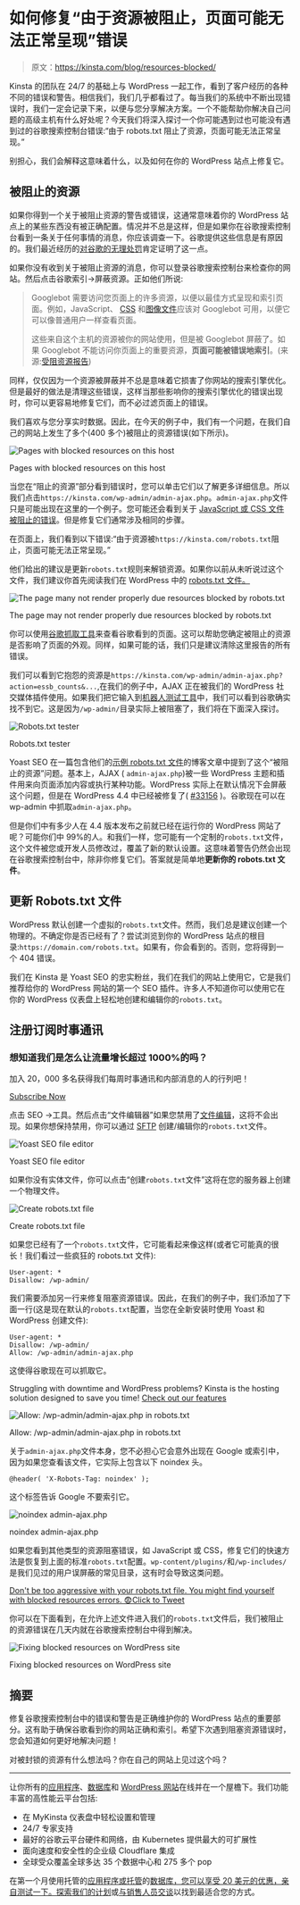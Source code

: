 # 如何修复“由于资源被阻止，页面可能无法正常呈现”错误

> 原文：<https://kinsta.com/blog/resources-blocked/>

Kinsta 的团队在 24/7 的基础上与 WordPress 一起工作，看到了客户经历的各种不同的错误和警告。相信我们，我们几乎都看过了。每当我们的系统中不断出现错误时，我们一定会记录下来，以便与您分享解决方案。一个不能帮助你解决自己问题的高级主机有什么好处呢？今天我们将深入探讨一个你可能遇到过也可能没有遇到过的谷歌搜索控制台错误:“由于 robots.txt 阻止了资源，页面可能无法正常呈现。”

别担心，我们会解释这意味着什么，以及如何在你的 WordPress 站点上修复它。

## 被阻止的资源

如果你得到一个关于被阻止资源的警告或错误，这通常意味着你的 WordPress 站点上的某些东西没有被正确配置。情况并不总是这样，但是如果你在谷歌搜索控制台看到一条关于任何事情的消息，你应该调查一下。谷歌提供这些信息是有原因的。我们最近经历的[对谷歌的无理处罚](https://kinsta.com/blog/decline-seo-rankings/)肯定证明了这一点。

如果你没有收到关于被阻止资源的消息，你可以登录谷歌搜索控制台来检查你的网站。然后点击谷歌索引→屏蔽资源。正如他们所说:

> Googlebot 需要访问您页面上的许多资源，以便以最佳方式呈现和索引页面。例如，JavaScript、 [CSS](https://kinsta.com/blog/wordpress-css/) 和[图像文件](https://kinsta.com/blog/image-file-types/)应该对 Googlebot 可用，以便它可以像普通用户一样查看页面。
> 
> 这些来自这个主机的资源被你的网站使用，但是被 Googlebot 屏蔽了。如果 Googlebot 不能访问你页面上的重要资源，**页面可能被错误地索引**。(来源:[受阻资源报告](https://support.google.com/webmasters/answer/6153277))

同样，仅仅因为一个资源被屏蔽并不总是意味着它损害了你网站的搜索引擎优化。但是最好的做法是清理这些错误，这样当那些影响你的搜索引擎优化的错误出现时，你可以更容易地修复它们，而不必过滤页面上的错误。

我们喜欢与您分享实时数据。因此，在今天的例子中，我们有一个问题，在我们自己的网站上发生了多个(400 多个)被阻止的资源错误(如下所示)。

![Pages with blocked resources on this host](img/2e6676b0c5d3440fd76f66e9696d0cb1.png "Pages with blocked resources on this host")

Pages with blocked resources on this host



当您在“阻止的资源”部分看到错误时，您可以单击它们以了解更多详细信息。所以我们点击`https://kinsta.com/wp-admin/admin-ajax.php`。`admin-ajax.php`文件只是可能出现在这里的一个例子。您可能还会看到关于 [JavaScript 或 CSS 文件被阻止的错误](https://www.seroundtable.com/google-warning-googlebot-css-js-20665.html)。但是修复它们通常涉及相同的步骤。









在页面上，我们看到以下错误:“由于资源被`https://kinsta.com/robots.txt`阻止，页面可能无法正常呈现。”

他们给出的建议是更新`robots.txt`规则来解锁资源。如果你以前从未听说过这个文件，我们建议你首先阅读我们在 WordPress 中的 [robots.txt 文件。](https://kinsta.com/blog/wordpress-robots-txt/)

![The page many not render properly due resources blocked by robots.txt](img/c539091096ffd892edd0212cea4afb9b.png)

The page may not render properly due resources blocked by robots.txt



你可以使用[谷歌抓取工具](https://www.google.com/webmasters/tools/googlebot-fetch)来查看谷歌看到的页面。这可以帮助您确定被阻止的资源是否影响了页面的外观。同样，如果可能的话，我们只是建议清除这里报告的所有错误。

我们可以看到它抱怨的资源是`https://kinsta.com/wp-admin/admin-ajax.php?action=essb_counts&...`,在我们的例子中，AJAX 正在被我们的 WordPress 社交媒体插件使用。如果我们把它输入到[机器人测试工具](https://www.google.com/webmasters/tools/robots-testing-tool)中，我们可以看到谷歌确实找不到它。这是因为`/wp-admin/`目录实际上被阻塞了，我们将在下面深入探讨。

![Robots.txt tester](img/7a01f374d43cd7e5beca22fde3a8d0a7.png)

Robots.txt tester



Yoast SEO 在一篇包含他们的[示例 robots.txt 文件](https://yoast.com/wordpress-robots-txt-example/)的博客文章中提到了这个“被阻止的资源”问题。基本上，AJAX ( `admin-ajax.php`)被一些 WordPress 主题和插件用来向页面添加内容或执行某种功能。WordPress 实际上在默认情况下会屏蔽这个问题，但是在 WordPress 4.4 中已经被修复了( [#33156](https://core.trac.wordpress.org/ticket/33156) )。谷歌现在可以在 wp-admin 中抓取`admin-ajax.php`。

但是你们中有多少人在 4.4 版本发布之前就已经在运行你的 WordPress 网站了呢？可能你们中 99%的人。和我们一样，您可能有一个定制的`robots.txt`文件，这个文件被您或开发人员修改过，覆盖了新的默认设置。这意味着警告仍然会出现在谷歌搜索控制台中，除非你修复它们。答案就是简单地**更新你的 robots.txt 文件**。

## 更新 Robots.txt 文件

WordPress 默认创建一个虚拟的`robots.txt`文件。然而，我们总是建议创建一个物理的。不确定你是否已经有了？尝试浏览到你的 WordPress 站点的根目录:`https://domain.com/robots.txt`。如果有，你会看到的。否则，您将得到一个 404 错误。

我们在 Kinsta 是 Yoast SEO 的忠实粉丝，我们在我们的网站上使用它，它是我们推荐给你的 WordPress 网站的第一个 SEO 插件。许多人不知道你可以使用它在你的 WordPress 仪表盘上轻松地创建和编辑你的`robots.txt`。

## 注册订阅时事通讯



### 想知道我们是怎么让流量增长超过 1000%的吗？

加入 20，000 多名获得我们每周时事通讯和内部消息的人的行列吧！

[Subscribe Now](#newsletter)

点击 SEO →工具。然后点击“文件编辑器”如果您禁用了[文件编辑](https://codex.wordpress.org/Hardening_WordPress#Disable_File_Editing)，这将不会出现。如果你想保持禁用，你可以通过 [SFTP](https://kinsta.com/knowledgebase/how-to-use-sftp/) 创建/编辑你的`robots.txt`文件。

![Yoast SEO file editor](img/ff063dad50a368fcd7875156179bb3ac.png)

Yoast SEO file editor



如果你没有实体文件，你可以点击“创建`robots.txt`文件”这将在您的服务器上创建一个物理文件。

![Create robots.txt file](img/d9e65acc9dfc28cbe702f74a8f8014b0.png)

Create robots.txt file



如果您已经有了一个`robots.txt`文件，它可能看起来像这样(或者它可能真的很长！我们看过一些疯狂的 robots.txt 文件):

```
User-agent: *
Disallow: /wp-admin/
```

我们需要添加另一行来修复阻塞资源错误。因此，在我们的例子中，我们添加了下面一行(这是现在默认的`robots.txt`配置，当您在全新安装时使用 Yoast 和 WordPress 创建文件):

```
User-agent: *
Disallow: /wp-admin/
Allow: /wp-admin/admin-ajax.php
```

这使得谷歌现在可以抓取它。

Struggling with downtime and WordPress problems? Kinsta is the hosting solution designed to save you time! [Check out our features](https://kinsta.com/features/)

![Allow: /wp-admin/admin-ajax.php in robots.txt](img/afc1b507962b8d7ddee5ead3f9f80573.png)

Allow: /wp-admin/admin-ajax.php in robots.txt



关于`admin-ajax.php`文件本身，您不必担心它会意外出现在 Google 或索引中，因为如果您查看该文件，它实际上包含以下 noindex 头。

```
@header( 'X-Robots-Tag: noindex' );
```

这个标签告诉 Google 不要索引它。

![noindex admin-ajax.php](img/406b0c3f1502080c63a372b0d0469509.png)

noindex admin-ajax.php



如果您看到其他类型的资源阻塞错误，如 JavaScript 或 CSS，修复它们的快速方法是恢复到上面的标准`robots.txt`配置。`wp-content/plugins/`和`/wp-includes/`是我们见过的用户误屏蔽的常见目录，这有时会导致这类问题。

[Don't be too aggressive with your robots.txt file. You might find yourself with blocked resources errors. 😨Click to Tweet](https://twitter.com/intent/tweet?url=https%3A%2F%2Fbit.ly%2F3iyNwgv&via=kinsta&text=Don%27t+be+too+aggressive+with+your+robots.txt+file.+You+might+find+yourself+with+blocked+resources+errors.+%F0%9F%98%A8&hashtags=WordPress%2Cwebdev)

你可以在下面看到，在允许上述文件进入我们的`robots.txt`文件后，我们被阻止的资源错误在几天内就在谷歌搜索控制台中得到解决。

![Fixing blocked resources on WordPress site](img/2ebd7f977b738696df4455c20f983158.png)

Fixing blocked resources on WordPress site



## 摘要

修复谷歌搜索控制台中的错误和警告是正确维护你的 WordPress 站点的重要部分。这有助于确保谷歌看到你的网站正确和索引。希望下次遇到阻塞资源错误时，您会知道如何更好地解决问题！

对被封锁的资源有什么想法吗？你在自己的网站上见过这个吗？

* * *

让你所有的[应用程序](https://kinsta.com/application-hosting/)、[数据库](https://kinsta.com/database-hosting/)和 [WordPress 网站](https://kinsta.com/wordpress-hosting/)在线并在一个屋檐下。我们功能丰富的高性能云平台包括:

*   在 MyKinsta 仪表盘中轻松设置和管理
*   24/7 专家支持
*   最好的谷歌云平台硬件和网络，由 Kubernetes 提供最大的可扩展性
*   面向速度和安全性的企业级 Cloudflare 集成
*   全球受众覆盖全球多达 35 个数据中心和 275 多个 pop

在第一个月使用托管的[应用程序或托管](https://kinsta.com/application-hosting/)的[数据库，您可以享受 20 美元的优惠，亲自测试一下。探索我们的](https://kinsta.com/database-hosting/)[计划](https://kinsta.com/plans/)或[与销售人员交谈](https://kinsta.com/contact-us/)以找到最适合您的方式。